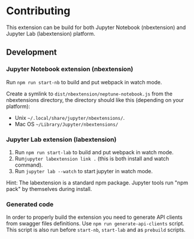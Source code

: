 # Contributing

This extension can be build for both Jupyter Notebook (nbextension) and
Jupyter Lab (labextension) platform.

## Development

### Jupyter Notebook extension (nbextension)

Run `npm run start-nb` to build and put webpack in watch mode.

Create a symlink to `dist/nbextension/neptune-notebook.js` from the
nbextensions directory, the directory should like this (depending on your
platform):

* Unix `~/.local/share/jupyter/nbextensions/`.
* Mac OS `~/Library/Jupyter/nbextensions/`

### Jupyter Lab extension (labextension)

1. Run `npm run start-lab` to build and put webpack in watch mode.
2. Run`jupyter labextension link .` (this is both install and watch command).
3. Run `jupyter lab --watch` to start jupyter in watch mode.

Hint: The labextension is a standard npm package. Jupyter tools run "npm pack"
by themselves during install.

### Generated code

In order to properly build the extension you need to generate API clients from
swagger files definitions.  Use `npm run generate-api-clients` script. This
script is also run before `start-nb`, `start-lab` and as `prebuild` scripts.
